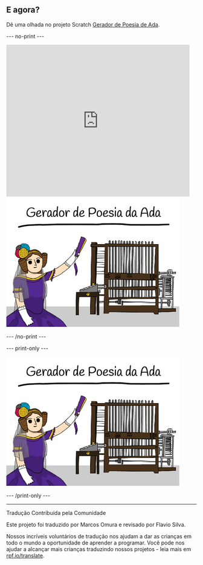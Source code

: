 ## E agora?

Dê uma olhada no projeto Scratch [Gerador de Poesia de Ada](https://projects.raspberrypi.org/pt-BR/projects/poetry-generator).

--- no-print ---

<div class="scratch-preview">
  <iframe allowtransparency="true" width="485" height="402" src="https://scratch.mit.edu/projects/embed/382938180/?autostart=false" frameborder="0" scrolling="no"></iframe>
  <img src="images/poetry-final.png">
</div>

--- /no-print ---

--- print-only ---

![captura de tela do jogo](images/poetry-final.png)

--- /print-only ---


***
Tradução Contribuída pela Comunidade

Este projeto foi traduzido por Marcos Omura e revisado por Flavio Silva.

Nossos incríveis voluntários de tradução nos ajudam a dar as crianças em todo o mundo a oportunidade de aprender a programar. Você pode nos ajudar a alcançar mais crianças traduzindo nossos projetos - leia mais em [rpf.io/translate](https://rpf.io/translate).